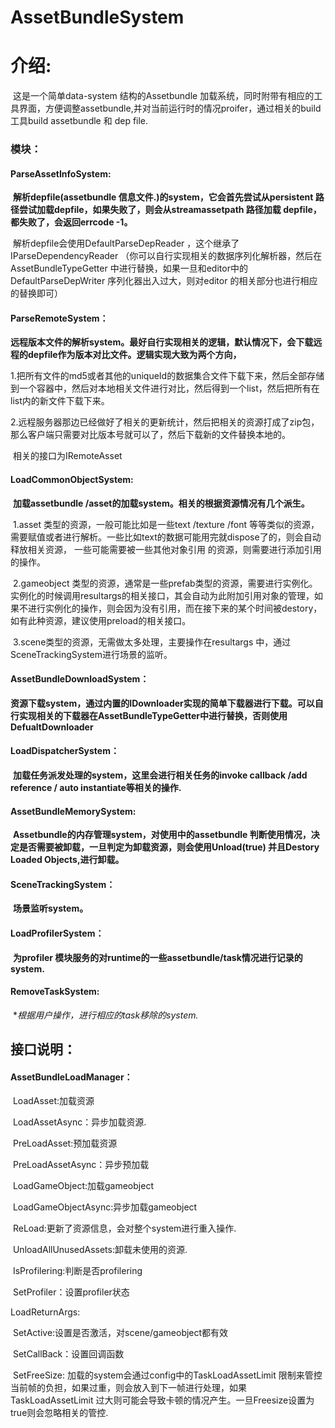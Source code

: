 # AssetBundleSystem

# 介绍:

​	这是一个简单data-system 结构的Assetbundle 加载系统，同时附带有相应的工具界面，方便调整assetbundle,并对当前运行时的情况proifer，通过相关的build 工具build assetbundle 和 dep file.

### 模块：

#### 	ParseAssetInfoSystem:

​	  **解析depfile(assetbundle 信息文件.)的system，它会首先尝试从persistent 路径尝试加载depfile，如果失败了，则会从streamassetpath 路径加载 depfile，都失败了，会返回errcode -1。**

​	解析depfile会使用DefaultParseDepReader ，这个继承了IParseDependencyReader （你可以自行实现相关的数据序列化解析器，然后在AssetBundleTypeGetter 中进行替换，如果一旦和editor中的DefaultParseDepWriter 序列化器出入过大，则对editor 的相关部分也进行相应的替换即可）

#### 	ParseRemoteSystem：

​	**远程版本文件的解析system。最好自行实现相关的逻辑，默认情况下，会下载远程的depfile作为版本对比文件。逻辑实现大致为两个方向，**

​	1.把所有文件的md5或者其他的uniqueId的数据集合文件下载下来，然后全部存储到一个容器中，然后对本地相关文件进行对比，然后得到一个list，然后把所有在list内的新文件下载下来。 

​	2.远程服务器那边已经做好了相关的更新统计，然后把相关的资源打成了zip包，那么客户端只需要对比版本号就可以了，然后下载新的文件替换本地的。

​	相关的接口为IRemoteAsset

#### 	LoadCommonObjectSystem:

​	**加载assetbundle /asset的加载system。相关的根据资源情况有几个派生。**

​	1.asset 类型的资源，一般可能比如是一些text /texture /font 等等类似的资源，需要赋值或者进行解析。一些比如text的数据可能用完就dispose了的，则会自动释放相关资源， 一些可能需要被一些其他对象引用 的资源，则需要进行添加引用的操作。

​	2.gameobject 类型的资源，通常是一些prefab类型的资源，需要进行实例化。实例化的时候调用resultargs的相关接口，其会自动为此附加引用对象的管理，如果不进行实例化的操作，则会因为没有引用，而在接下来的某个时间被destory，如有此种资源，建议使用preload的相关接口。

​	3.scene类型的资源，无需做太多处理，主要操作在resultargs 中，通过SceneTrackingSystem进行场景的监听。

#### 	AssetBundleDownloadSystem：

​	**资源下载system，通过内置的IDownloader实现的简单下载器进行下载。可以自行实现相关的下载器在AssetBundleTypeGetter中进行替换，否则使用DefualtDownloader**

#### 	**LoadDispatcherSystem**：

​	**加载任务派发处理的system，这里会进行相关任务的invoke callback /add reference / auto instantiate等相关的操作.**	

#### 	AssetBundleMemorySystem:

​	**Assetbundle的内存管理system，对使用中的assetbundle 判断使用情况，决定是否需要被卸载，一旦判定为卸载资源，则会使用Unload(true) 并且Destory Loaded Objects,进行卸载。**

#### 	SceneTrackingSystem：

​	**场景监听system。**

#### 	LoadProfilerSystem：

​	**为profiler 模块服务的对runtime的一些assetbundle/task情况进行记录的system.**

#### 	RemoveTaskSystem:

​	**根据用户操作，进行相应的task移除的system.*

## 接口说明：

 #### AssetBundleLoadManager：

​	LoadAsset:加载资源

​	LoadAssetAsync：异步加载资源.

​	PreLoadAsset:预加载资源

​	PreLoadAssetAsync：异步预加载 

​	LoadGameObject:加载gameobject

​	LoadGameObjectAsync:异步加载gameobject

​	ReLoad:更新了资源信息，会对整个system进行重入操作.

​	UnloadAllUnusedAssets:卸载未使用的资源.

​	IsProfilering:判断是否profilering

​	SetProfiler：设置profiler状态



LoadReturnArgs:

​	SetActive:设置是否激活，对scene/gameobject都有效

​	SetCallBack：设置回调函数

​	SetFreeSize: 加载的system会通过config中的TaskLoadAssetLimit 限制来管控当前帧的负担，如果过重，则会放入到下一帧进行处理，如果TaskLoadAssetLimit 过大则可能会导致卡顿的情况产生。一旦Freesize设置为true则会忽略相关的管控.

